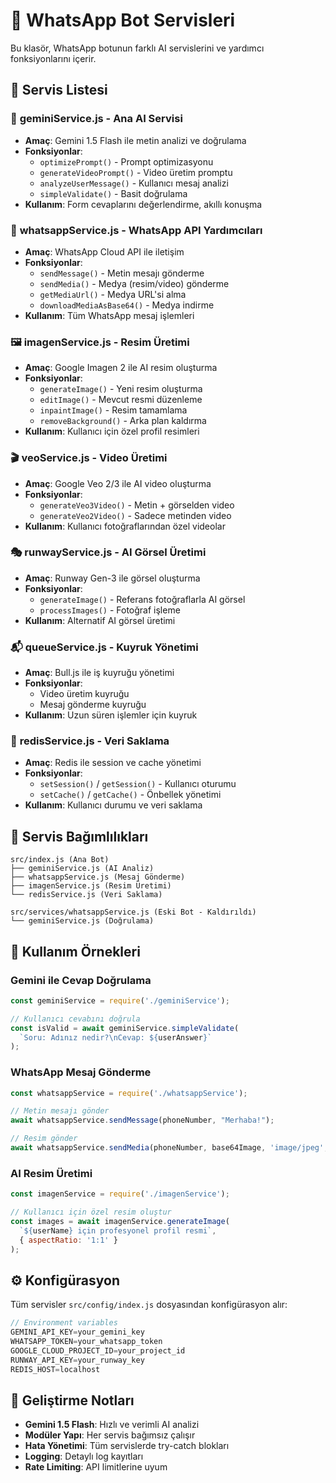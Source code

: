 # 🤖 WhatsApp Bot Servisleri

Bu klasör, WhatsApp botunun farklı AI servislerini ve yardımcı fonksiyonlarını içerir.

## 📁 Servis Listesi

### 🤖 **geminiService.js** - Ana AI Servisi
- **Amaç**: Gemini 1.5 Flash ile metin analizi ve doğrulama
- **Fonksiyonlar**:
  - `optimizePrompt()` - Prompt optimizasyonu
  - `generateVideoPrompt()` - Video üretim promptu
  - `analyzeUserMessage()` - Kullanıcı mesaj analizi
  - `simpleValidate()` - Basit doğrulama
- **Kullanım**: Form cevaplarını değerlendirme, akıllı konuşma

### 📱 **whatsappService.js** - WhatsApp API Yardımcıları
- **Amaç**: WhatsApp Cloud API ile iletişim
- **Fonksiyonlar**:
  - `sendMessage()` - Metin mesajı gönderme
  - `sendMedia()` - Medya (resim/video) gönderme
  - `getMediaUrl()` - Medya URL'si alma
  - `downloadMediaAsBase64()` - Medya indirme
- **Kullanım**: Tüm WhatsApp mesaj işlemleri

### 🖼️ **imagenService.js** - Resim Üretimi
- **Amaç**: Google Imagen 2 ile AI resim oluşturma
- **Fonksiyonlar**:
  - `generateImage()` - Yeni resim oluşturma
  - `editImage()` - Mevcut resmi düzenleme
  - `inpaintImage()` - Resim tamamlama
  - `removeBackground()` - Arka plan kaldırma
- **Kullanım**: Kullanıcı için özel profil resimleri

### 🎬 **veoService.js** - Video Üretimi
- **Amaç**: Google Veo 2/3 ile AI video oluşturma
- **Fonksiyonlar**:
  - `generateVeo3Video()` - Metin + görselden video
  - `generateVeo2Video()` - Sadece metinden video
- **Kullanım**: Kullanıcı fotoğraflarından özel videolar

### 🎭 **runwayService.js** - AI Görsel Üretimi
- **Amaç**: Runway Gen-3 ile görsel oluşturma
- **Fonksiyonlar**:
  - `generateImage()` - Referans fotoğraflarla AI görsel
  - `processImages()` - Fotoğraf işleme
- **Kullanım**: Alternatif AI görsel üretimi

### 📬 **queueService.js** - Kuyruk Yönetimi
- **Amaç**: Bull.js ile iş kuyruğu yönetimi
- **Fonksiyonlar**:
  - Video üretim kuyruğu
  - Mesaj gönderme kuyruğu
- **Kullanım**: Uzun süren işlemler için kuyruk

### 💾 **redisService.js** - Veri Saklama
- **Amaç**: Redis ile session ve cache yönetimi
- **Fonksiyonlar**:
  - `setSession()` / `getSession()` - Kullanıcı oturumu
  - `setCache()` / `getCache()` - Önbellek yönetimi
- **Kullanım**: Kullanıcı durumu ve veri saklama

## 🔄 Servis Bağımlılıkları

```
src/index.js (Ana Bot)
├── geminiService.js (AI Analiz)
├── whatsappService.js (Mesaj Gönderme)
├── imagenService.js (Resim Üretimi)
└── redisService.js (Veri Saklama)

src/services/whatsappService.js (Eski Bot - Kaldırıldı)
└── geminiService.js (Doğrulama)
```

## 🚀 Kullanım Örnekleri

### Gemini ile Cevap Doğrulama
```javascript
const geminiService = require('./geminiService');

// Kullanıcı cevabını doğrula
const isValid = await geminiService.simpleValidate(
  `Soru: Adınız nedir?\nCevap: ${userAnswer}`
);
```

### WhatsApp Mesaj Gönderme
```javascript
const whatsappService = require('./whatsappService');

// Metin mesajı gönder
await whatsappService.sendMessage(phoneNumber, "Merhaba!");

// Resim gönder
await whatsappService.sendMedia(phoneNumber, base64Image, 'image/jpeg', 'profile.jpg');
```

### AI Resim Üretimi
```javascript
const imagenService = require('./imagenService');

// Kullanıcı için özel resim oluştur
const images = await imagenService.generateImage(
  `${userName} için profesyonel profil resmi`,
  { aspectRatio: '1:1' }
);
```

## ⚙️ Konfigürasyon

Tüm servisler `src/config/index.js` dosyasından konfigürasyon alır:

```javascript
// Environment variables
GEMINI_API_KEY=your_gemini_key
WHATSAPP_TOKEN=your_whatsapp_token
GOOGLE_CLOUD_PROJECT_ID=your_project_id
RUNWAY_API_KEY=your_runway_key
REDIS_HOST=localhost
```

## 🔧 Geliştirme Notları

- **Gemini 1.5 Flash**: Hızlı ve verimli AI analizi
- **Modüler Yapı**: Her servis bağımsız çalışır
- **Hata Yönetimi**: Tüm servislerde try-catch blokları
- **Logging**: Detaylı log kayıtları
- **Rate Limiting**: API limitlerine uyum 